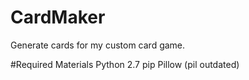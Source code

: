 # CardMaker
Generate cards for my custom card game.

#Required Materials
Python 2.7
pip
Pillow (pil outdated)

